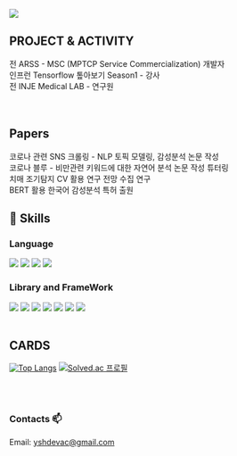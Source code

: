 ![](https://github-profile-summary-cards.vercel.app/api/cards/profile-details?username=ysh8614&theme=nord_dark)


  <div align=left>
  
## PROJECT & ACTIVITY
전 ARSS - MSC (MPTCP Service Commercialization) 개발자<br>
인프런 Tensorflow 톺아보기 Season1 - 강사<br>
전 INJE Medical LAB - 연구원<br><br><br>

## Papers
코로나 관련 SNS 크롤링 - NLP 토픽 모델링, 감성분석 논문 작성<br>
코로나 블루 - 비만관련 키워드에 대한 자연어 분석 논문 작성 튜터링<br>
치매 조기탐지 CV 활용 연구 전망 수집 연구<br>
BERT 활용 한국어 감성분석 특허 출원<br>



## 💪 Skills
### Language
<img src="https://img.shields.io/badge/Python-3776AB?style=for-the-badge&logo=Python&logoColor=white">
<img src="https://img.shields.io/badge/Rust-000000?style=for-the-badge&logo=Rust&logoColor=white">
<img src="https://img.shields.io/badge/TypeScript-3178C6?style=for-the-badge&logo=typescript&logoColor=white">
<img src="https://img.shields.io/badge/Java-437291?style=for-the-badge&logo=openjdk&logoColor=white">

  
### Library and FrameWork
<img src="https://img.shields.io/badge/FastAPI-009688?style=for-the-badge&logo=FastAPI&logoColor=white">
<img src="https://img.shields.io/badge/pytorch-EE4C2C?style=for-the-badge&logo=pytorch&logoColor=white">
<img src="https://img.shields.io/badge/tensorflow-FF6F00?style=for-the-badge&logo=tensorflow&logoColor=white">
<img src="https://img.shields.io/badge/Spring-6DB33F?style=for-the-badge&logo=spring&logoColor=white">
<img src="https://img.shields.io/badge/Mlflow-0194E2?style=for-the-badge&logo=Mlflow&logoColor=white">
<img src="https://img.shields.io/badge/OpenCV-5C3EE8?style=for-the-badge&logo=OpenCV&logoColor=white">
<img src="https://img.shields.io/badge/NestJS-E0234E?style=for-the-badge&logo=nestjs&logoColor=white">
  <br><br>
 
 
  

## CARDS
    
  [![Top Langs](https://github-readme-stats.vercel.app/api/top-langs/?username=ysh8614&layout=compact)](https://github.com/anuraghazra/github-readme-stats)
  [![Solved.ac 프로필](http://mazassumnida.wtf/api/v2/generate_badge?boj=injefol)](https://solved.ac/injefol)
                                                 
<br><br>

### Contacts 📫

 Email: yshdevac@gmail.com
